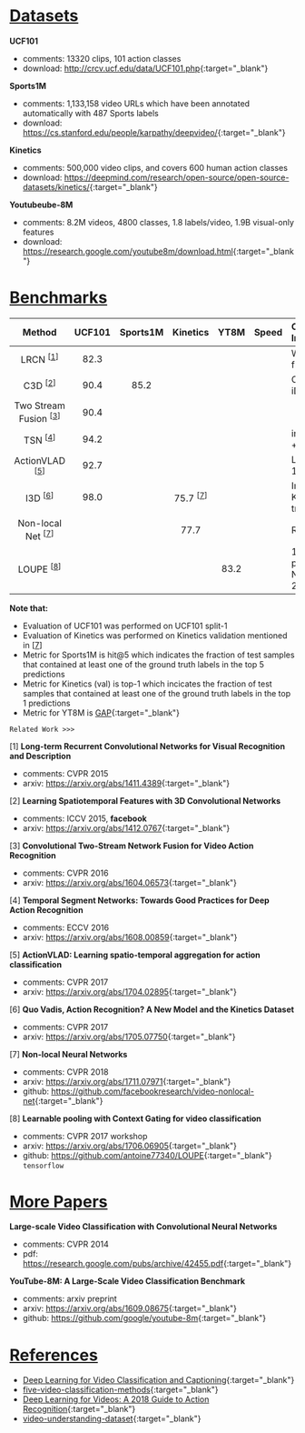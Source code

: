 <!-- category: benchmark -->
<!-- theme: video classification -->
<!-- date: 2018/08/07 -->

# <u>Datasets</u>

**UCF101**

- comments: 13320 clips, 101 action classes
- download: <http://crcv.ucf.edu/data/UCF101.php>{:target="_blank"}

**Sports1M**

- comments: 1,133,158 video URLs which have been annotated automatically with 487 Sports labels
- download: <https://cs.stanford.edu/people/karpathy/deepvideo/>{:target="_blank"}

**Kinetics**

- comments: 500,000 video clips, and covers 600 human action classes
- download: <https://deepmind.com/research/open-source/open-source-datasets/kinetics/>{:target="_blank"}

**Youtubeube-8M**

- comments: 8.2M videos, 4800 classes, 1.8 labels/video, 1.9B visual-only features
- download: <https://research.google.com/youtube8m/download.html>{:target="_blank"}

# <u>Benchmarks</u>

| Method                                 | UCF101   | Sports1M | Kinetics                 | YT8M    | Speed    | Completementary Info                                   |
| :-------------------:                  | :------: | :------: | :------:                 | :------:| :------: | :----------------------                                |
| LRCN <sup>[[1](#1)]</sup>              | 82.3     |          |                          |         |          | Weighted score of flow & RGB inputs                    |
| C3D <sup>[[2](#2)]</sup>               | 90.4     | 85.2     |                          |         |          | C3D (3 nets) + iDT + linear SVM                        |
| Two Stream Fusion <sup>[[3](#3)]</sup> | 90.4     |          |                          |         |          |                                                        |
| TSN <sup>[[4](#4)]</sup>               | 94.2     |          |                          |         |          | input RGB + Flow + Warped flow                         |
| ActionVLAD <sup>[[5](#5)]</sup>        | 92.7     |          |                          |         |          | LateFuse + VGG-16                                      |
| I3D <sup>[[6](#6)]</sup>               | 98.0     |          | 75.7 <sup>[[7](#7)]</sup>|         |          | Imagenet + Kinetics pre-training                       |
| Non-local Net <sup>[[7](#7)]</sup>     |          |          | 77.7                     |         |          | ResNet-101 + I3D                                       |   
| LOUPE <sup>[[8](#8)]</sup>             |          |          |                          | 83.2    |          | 1) single model performs NetVLAD;<br>2) Context Gating;|

**Note that:** 

- Evaluation of UCF101 was performed on UCF101 split-1
- Evaluation of Kinetics was performed on Kinetics validation mentioned in [[7](#7)]
- Metric for Sports1M is hit@5 which indicates the fraction of test samples that contained at least one of the ground truth labels in the top 5 predictions
- Metric for Kinetics (val) is top-1 which incicates the fraction of test samples that contained at least one of the ground truth labels in the top 1 predictions
- Metric for YT8M is [GAP](https://www.kaggle.com/c/youtube8m#evaluation){:target="_blank"}

`Related Work >>>`

<span id="1">[1]</span> **Long-term Recurrent Convolutional Networks for Visual Recognition and Description**

- comments: CVPR 2015
- arxiv: <https://arxiv.org/abs/1411.4389>{:target="_blank"}

<span id="2">[2]</span> **Learning Spatiotemporal Features with 3D Convolutional Networks**

- comments: ICCV 2015, **facebook**
- arxiv: <https://arxiv.org/abs/1412.0767>{:target="_blank"}

<span id="3">[3]</span> **Convolutional Two-Stream Network Fusion for Video Action Recognition**

- comments: CVPR 2016
- arxiv: <https://arxiv.org/abs/1604.06573>{:target="_blank"}

<span id="4">[4]</span> **Temporal Segment Networks: Towards Good Practices for Deep Action Recognition**

- comments: ECCV 2016
- arxiv: <https://arxiv.org/abs/1608.00859>{:target="_blank"}

<span id="5">[5]</span> **ActionVLAD: Learning spatio-temporal aggregation for action classification**

- comments: CVPR 2017
- arxiv: <https://arxiv.org/abs/1704.02895>{:target="_blank"}

<span id="6">[6]</span> **Quo Vadis, Action Recognition? A New Model and the Kinetics Dataset**

- comments: CVPR 2017
- arxiv: <https://arxiv.org/abs/1705.07750>{:target="_blank"}

<span id="7">[7]</span> **Non-local Neural Networks**

- comments: CVPR 2018
- arxiv: <https://arxiv.org/abs/1711.07971>{:target="_blank"}
- github: <https://github.com/facebookresearch/video-nonlocal-net>{:target="_blank"}

<span id="8">[8]</span> **Learnable pooling with Context Gating for video classification**

- comments: CVPR 2017 workshop
- arxiv: <https://arxiv.org/abs/1706.06905>{:target="_blank"}
- github: <https://github.com/antoine77340/LOUPE>{:target="_blank"} `tensorflow`

# <u>More Papers</u>

**Large-scale Video Classification with Convolutional Neural Networks**

- comments: CVPR 2014
- pdf: <https://research.google.com/pubs/archive/42455.pdf>{:target="_blank"}

**YouTube-8M: A Large-Scale Video Classification Benchmark**

- comments: arxiv preprint
- arxiv: <https://arxiv.org/abs/1609.08675>{:target="_blank"}
- github: <https://github.com/google/youtube-8m>{:target="_blank"}

# <u>References</u>

- [Deep Learning for Video Classification and Captioning](https://arxiv.org/pdf/1609.06782){:target="_blank"}
- [five-video-classification-methods](https://github.com/harvitronix/five-video-classification-methods){:target="_blank"}
- [Deep Learning for Videos: A 2018 Guide to Action Recognition](http://blog.qure.ai/notes/deep-learning-for-videos-action-recognition-review){:target="_blank"}
- [video-understanding-dataset](https://github.com/yoosan/video-understanding-dataset){:target="_blank"}